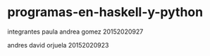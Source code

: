 # programas-en-haskell-y-python

integrantes
paula andrea gomez 20152020927

andres david orjuela 20152020923
